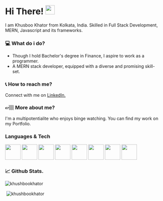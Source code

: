 # Hi There! <img src="https://camo.githubusercontent.com/e8e7b06ecf583bc040eb60e44eb5b8e0ecc5421320a92929ce21522dbc34c891/68747470733a2f2f6d656469612e67697068792e636f6d2f6d656469612f6876524a434c467a6361737252346961377a2f67697068792e676966" width="30px">
I am Khusboo Khator from Kolkata, India. Skilled in Full Stack Development, MERN, Javascript and its frameworks.

### 💻 What do i do?
- Though I hold Bachelor's degree in Finance, I aspire to work as a programmer.<br/>
- A MERN stack developer, equipped with a diverse and promising skill-set.

### 📞 How to reach me?
Connect with me on <a href="https://www.linkedin.com/in/khusbookhator/">LinkedIn.</a>

### 👉🏼 More about me?
I'm a multipotentialite who enjoys binge watching.
You can find my work on my <a href=""></a>Portfolio.

### Languages & Tech
<img src="https://camo.githubusercontent.com/115ae80d220b004e0c3bfd3829a87b439103c386a321c9d0b8d2faa47e781a2d/68747470733a2f2f7777772e666c617469636f6e2e636f6d2f7376672f7374617469632f69636f6e732f7376672f313231362f313231363733332e737667" width="50px"/> <img src="https://camo.githubusercontent.com/13416174301f7a5805b813f156aeb90249cb5292b8cab2aedb7ea10a6319ed93/68747470733a2f2f7777772e666c617469636f6e2e636f6d2f7376672f7374617469632f69636f6e732f7376672f3733322f3733323139302e737667" width="50px"/>
<img src="https://camo.githubusercontent.com/8a2142006d781dead07bd6ca50d1930016615d1dc3e79ca94895a4d2e1e6273f/68747470733a2f2f7777772e666c617469636f6e2e636f6d2f7376672f7374617469632f69636f6e732f7376672f3534312f3534313530392e737667" width="50px"/>
<img src="https://camo.githubusercontent.com/c33c617889d26e1a95de64dc5801a5111de2e84f5efaafb92aed08219c1909fe/68747470733a2f2f7777772e666c617469636f6e2e636f6d2f7376672f7374617469632f69636f6e732f7376672f3931392f3931393835312e737667" width="50px"/>
<img src="https://camo.githubusercontent.com/1797e07d779beebc8b3a4cdf2251405a716645dff0f8f3809eb6b4c648774db7/68747470733a2f2f6d6174657269616c2d75692e636f6d2f7374617469632f6c6f676f2e706e67" width="50px"/>
<img src="https://camo.githubusercontent.com/fc359d8ab5d3ba4652c5237d727026e44a6dcef399aac2b7f815438272e9a2d7/68747470733a2f2f6e372e6e657874706e672e636f6d2f737469636b65722d706e672f3932352f3434372f737469636b65722d706e672d657870726573732d6a732d6e6f64652d6a732d6a6176617363726970742d6d6f6e676f64622d6e6f64652d6a732d746578742d74726164656d61726b2d6c6f676f2d7765622d6170706c69636174696f6e2e706e67" width="50px"/>
<img src="https://camo.githubusercontent.com/46c533b08ee4eb9c41b0df7bd81e0a752dc350663765cc6eb180792680271c83/68747470733a2f2f7777772e666c617469636f6e2e636f6d2f7376672f7374617469632f69636f6e732f7376672f3931392f3931393832352e737667" width="50px"/> <img src="https://www.clipartmax.com/png/middle/275-2754492_mongodb-nosql-document-oriented-database-portable-network-mongodb-logo.png" width="50px" height="50px"/>

### 📈 Github Stats.

<p><img align="center" src="https://github-readme-stats.vercel.app/api/top-langs?username=khushbookhator&show_icons=true&locale=en&layout=compact" alt="khushbookhator" /></p>

<!-- <p><img align="center" src="https://github-readme-streak-stats.herokuapp.com/?user=khushbookhator&" alt="khushbookhator" /></p> -->

<p>&nbsp;<img align="center" src="https://github-readme-stats.vercel.app/api?username=khushbookhator&show_icons=true&locale=en" alt="khushbookhator" /></p>












